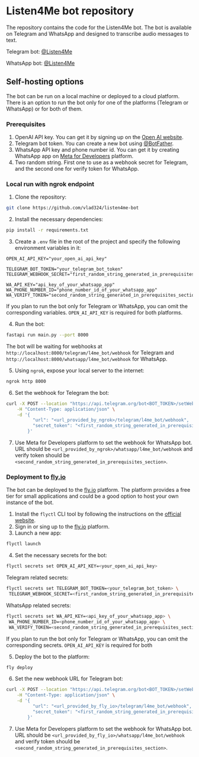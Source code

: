 # Listen4Me bot repository

The repository contains the code for the Listen4Me bot. The bot is available on Telegram and WhatsApp and designed to transcribe audio
messages to text.

Telegram bot: [@Listen4Me](https://t.me/l4me_bot)

WhatsApp bot: [@Listen4Me](https://wa.me/message/CZS3B3D7YNL3C1)

## Self-hosting options

The bot can be run on a local machine or deployed to a cloud platform.
There is an option to run the bot only for one of the platforms (Telegram or WhatsApp) or for both of them.

### Prerequisites

1. OpenAI API key. You can get it by signing up on the [Open AI website](https://platform.openai.com/signup).
2. Telegram bot token. You can create a new bot using [@BotFather](https://t.me/botfather).
3. WhatsApp API key and phone number id. You can get it by creating WhatsApp app
   on [Meta for Developers](https://developers.facebook.com/apps) platform.
4. Two random string. First one to use as a webhook secret for Telegram, and the second one for verify token for WhatsApp.

### Local run with ngrok endpoint

1. Clone the repository:

```bash
git clone https://github.com/vlad324/listen4me-bot
```

2. Install the necessary dependencies:

```bash
pip install -r requirements.txt
```

3. Create a `.env` file in the root of the project and specify the following environment variables in it:

```
OPEN_AI_API_KEY="your_open_ai_api_key"

TELEGRAM_BOT_TOKEN="your_telegram_bot_token"
TELEGRAM_WEBHOOK_SECRET="first_random_string_generated_in_prerequisites_section"

WA_API_KEY="api_key_of_your_whatsapp_app"
WA_PHONE_NUMBER_ID="phone_number_id_of_your_whatsapp_app"
WA_VERIFY_TOKEN="second_random_string_generated_in_prerequisites_section"
```

If you plan to run the bot only for Telegram or WhatsApp, you can omit the corresponding variables. `OPEN_AI_API_KEY` is required for both
platforms.

4. Run the bot:

```bash
fastapi run main.py --port 8000
```

The bot will be waiting for webhooks at `http://localhost:8000/telegram/l4me_bot/webhook` for Telegram
and `http://localhost:8000/whatsapp/l4me_bot/webhook` for WhatsApp.

5. Using `ngrok`, expose your local server to the internet:

```bash
ngrok http 8000
```

6. Set the webhook for Telegram the bot:

```bash
curl -X POST --location "https://api.telegram.org/bot<BOT_TOKEN>/setWebhook" \
    -H "Content-Type: application/json" \
    -d '{
          "url": "<url_provided_by_ngrok>/telegram/l4me_bot/webhook",
          "secret_token": "<first_random_string_generated_in_prerequisites_section>"
        }'
```

7. Use Meta for Developers platform to set the webhook for WhatsApp bot. URL should be `<url_provided_by_ngrok>/whatsapp/l4me_bot/webhook`
   and verify token should be `<second_random_string_generated_in_prerequisites_section>`.

### Deployment to [fly.io](https://fly.io)

The bot can be deployed to the [fly.io](https://fly.io) platform. The platform provides a free tier for small applications and could be a
good option to host your own instance of the bot.

1. Install the `flyctl` CLI tool by following the instructions on
   the [official website](https://fly.io/docs/getting-started/installing-flyctl/).
2. Sign in or sing up to the [fly.io](https://fly.io/docs/hands-on/sign-up-sign-in/) platform.
3. Launch a new app:

```bash
flyctl launch
```

4. Set the necessary secrets for the bot:

```bash
flyctl secrets set OPEN_AI_API_KEY=<your_open_ai_api_key>
```

Telegram related secrets:

```bash
flyctl secrets set TELEGRAM_BOT_TOKEN=<your_telegram_bot_token> \
 TELEGRAM_WEBHOOK_SECRET=<first_random_string_generated_in_prerequisites_section>
```

WhatsApp related secrets:

```bash
flyctl secrets set WA_API_KEY=<api_key_of_your_whatsapp_app> \
 WA_PHONE_NUMBER_ID=<phone_number_id_of_your_whatsapp_app> \
 WA_VERIFY_TOKEN=<second_random_string_generated_in_prerequisites_section>
```

If you plan to run the bot only for Telegram or WhatsApp, you can omit the corresponding secrets. `OPEN_AI_API_KEY` is required for both

5. Deploy the bot to the platform:

```bash
fly deploy
```

6. Set the new webhook URL for Telegram bot:

```bash
curl -X POST --location "https://api.telegram.org/bot<BOT_TOKEN>/setWebhook" \
    -H "Content-Type: application/json" \
    -d '{
          "url": "<url_provided_by_fly_io>/telegram/l4me_bot/webhook",
          "secret_token": "<first_random_string_generated_in_prerequisites_section>"
        }'
```

7. Use Meta for Developers platform to set the webhook for WhatsApp bot. URL should be `<url_provided_by_fly_io>/whatsapp/l4me_bot/webhook`
   and verify token should be `<second_random_string_generated_in_prerequisites_section>`.